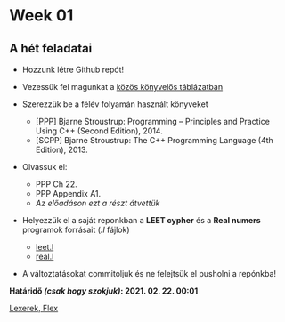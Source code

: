 # Week 01

## A hét feladatai

* Hozzunk létre Github repót!

* Vezessük fel magunkat a [közös könyvelős táblázatban](https://docs.google.com/spreadsheets/d/1tDAgucZAZexAMhHMxiqkfxeX09-vmQEi0LugbZf6TTk/edit?usp=sharing)

* Szerezzük be a félév folyamán használt könyveket
  - \[PPP\] Bjarne Stroustrup: Programming – Principles and Practice Using C++ (Second Edition), 2014.
  - \[SCPP\] Bjarne Stroustrup: The C++ Programming Language (4th Edition), 2013.

* Olvassuk el:
  - PPP Ch 22.
  - PPP Appendix A1.
  - *Az előadáson ezt a részt átvettük*

* Helyezzük el a saját reponkban a **LEET cypher** és a **Real numers** programok forrásait (*.l* fájlok)
  - [leet.l](https://github.com/rbesenczi/Prog1/blob/main/week01/leet.l)
  - [real.l](https://github.com/rbesenczi/Prog1/blob/main/week01/real.l)

* A változtatásokat commitoljuk és ne felejtsük el pusholni a repónkba!

**Határidő *(csak hogy szokjuk)*: 2021. 02. 22. 00:01**

[Lexerek, Flex](./lexer.md)